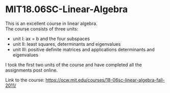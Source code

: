 # MIT18.06SC-Linear-Algebra
This is an excellent course in linear algebra.   
The course consists of three units:   
* unit I: ax = b and the four subspaces  
* unit II: least squares, determinants and eigenvalues  
* unit III: positive definite matrices and applications determinants and eigenvalues

I took the first two units of the course and have completed all the assignments post online.

Link to the course: https://ocw.mit.edu/courses/18-06sc-linear-algebra-fall-2011/
